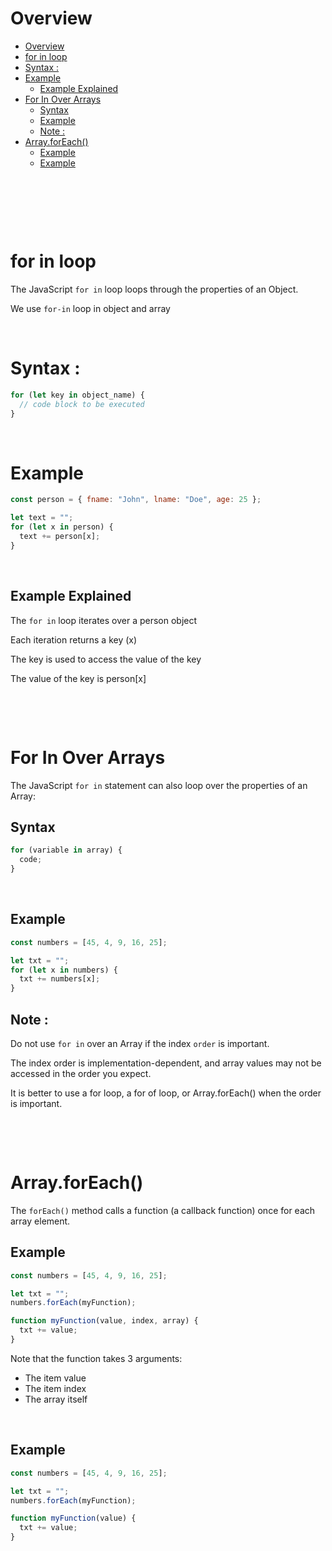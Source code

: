 # Overview

- [Overview](#overview)
- [for in loop](#for-in-loop)
- [Syntax :](#syntax-)
- [Example](#example)
  - [Example Explained](#example-explained)
- [For In Over Arrays](#for-in-over-arrays)
  - [Syntax](#syntax)
  - [Example](#example-1)
  - [Note :](#note-)
- [Array.forEach()](#arrayforeach)
  - [Example](#example-2)
  - [Example](#example-3)

&nbsp;

&nbsp;

&nbsp;

# for in loop

The JavaScript `for in` loop loops through the properties of an Object.

We use `for-in` loop in object and array

&nbsp;

# Syntax :

```js
for (let key in object_name) {
  // code block to be executed
}
```

&nbsp;

# Example

```js
const person = { fname: "John", lname: "Doe", age: 25 };

let text = "";
for (let x in person) {
  text += person[x];
}
```

&nbsp;

## Example Explained

The `for in` loop iterates over a person object

Each iteration returns a key (x)

The key is used to access the value of the key

The value of the key is person[x]

&nbsp;

&nbsp;

# For In Over Arrays

The JavaScript `for in` statement can also loop over the properties of an Array:

## Syntax

```js
for (variable in array) {
  code;
}
```

&nbsp;

## Example

```js
const numbers = [45, 4, 9, 16, 25];

let txt = "";
for (let x in numbers) {
  txt += numbers[x];
}
```

## Note :

Do not use `for in` over an Array if the index `order` is important.

The index order is implementation-dependent, and array values may not be accessed in the order you expect.

It is better to use a for loop, a for of loop, or Array.forEach() when the order is important.

&nbsp;

&nbsp;

# Array.forEach()

The `forEach()` method calls a function (a callback function) once for each array element.

## Example

```js
const numbers = [45, 4, 9, 16, 25];

let txt = "";
numbers.forEach(myFunction);

function myFunction(value, index, array) {
  txt += value;
}
```

Note that the function takes 3 arguments:

- The item value
- The item index
- The array itself

&nbsp;

## Example

```js
const numbers = [45, 4, 9, 16, 25];

let txt = "";
numbers.forEach(myFunction);

function myFunction(value) {
  txt += value;
}
```

&nbsp;
&nbsp;
&nbsp;
&nbsp;
&nbsp;

